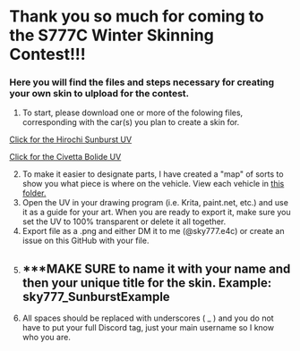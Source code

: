 # Thank you so much for coming to the S777C Winter Skinning Contest!!!
### Here you will find the files and steps necessary for creating your own skin to ulpload for the contest.
1. To start, please download one or more of the folowing files, corresponding with the car(s) you plan to create a skin for. 

[Click for the Hirochi Sunburst UV](<sunburst_skin_UVs.png>)

[Click for the Civetta Bolide UV](<Bolide UV.png>)

2. To make it easier to designate parts, I have created a "map" of sorts to show you what piece is where on the vehicle. View each vehicle in [this folder.](UV_Maps/)
3. Open the UV in your drawing program (i.e. Krita, paint.net, etc.) and use it as a guide for your art. When you are ready to export it, make sure you set the UV to 100% transparent or delete it all together.
4. Export file as a .png and either DM it to me (@sky777.e4c) or create an issue on this GitHub with your file.
5. ## ***MAKE SURE to name it with your name and then your unique title for the skin. Example: sky777_SunburstExample
6. All spaces should be replaced with underscores ( _ ) and you do not have to put your full Discord tag, just your main username so I know who you are.

